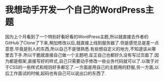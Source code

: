 # 我想动手开发一个自己的WordPress主题

因为上个月看到了一个特别好看好看的WordPress主题,所以就直接去作者的GitHub了Clone了下来,稍加修改以后,就直接上线到服务器了.但是感觉总是差一点意思.毕竟是别人的东西,所以自己不是很熟悉.有些想自定义的地方,不知道该从哪里去下手.所以干脆就直接自己做一个主题吧.反正自己也都好久没有写过页面了.因为都是框架,直接写好的样式,自己只需要动手修改一些业务代码就可以了.以致于对于CSS的一些样式和规则好多都忘了.一方面是用自己的主题用的舒服,另一方面,以后工作面试的时候,起码也有自己可以说出口的东西了.
